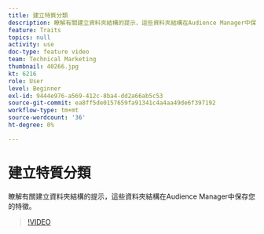 ```yaml
---
title: 建立特質分類
description: 瞭解有關建立資料夾結構的提示，這些資料夾結構在Audience Manager中保存您的特徵。
feature: Traits
topics: null
activity: use
doc-type: feature video
team: Technical Marketing
thumbnail: 40266.jpg
kt: 6216
role: User
level: Beginner
exl-id: 9444e976-a569-412c-8ba4-dd2a66ab5c53
source-git-commit: ea8ff5de0157659fa91341c4a4aa49de6f397192
workflow-type: tm+mt
source-wordcount: '36'
ht-degree: 0%

---
```


# 建立特質分類

瞭解有關建立資料夾結構的提示，這些資料夾結構在Audience Manager中保存您的特徵。

>[!VIDEO](https://video.tv.adobe.com/v/40266/?quality=12&learn=on)
